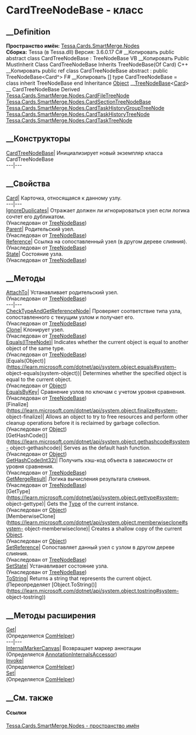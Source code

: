 # CardTreeNodeBase - класс
##  __Definition
 **Пространство имён:**
[Tessa.Cards.SmartMerge.Nodes](N_Tessa_Cards_SmartMerge_Nodes.htm)  
 **Сборка:** Tessa (в Tessa.dll) Версия: 3.6.0.17
C# __Копировать
     public abstract class CardTreeNodeBase : TreeNodeBase<Card>
VB __Копировать
     Public MustInherit Class CardTreeNodeBase
    	Inherits TreeNodeBase(Of Card)
C++ __Копировать
     public ref class CardTreeNodeBase abstract : public TreeNodeBase<Card^>
F# __Копировать
     [<AbstractClassAttribute>]
    type CardTreeNodeBase = 
        class
            inherit TreeNodeBase<Card>
        end
Inheritance
    [Object](https://learn.microsoft.com/dotnet/api/system.object) __[TreeNodeBase](T_Tessa_SmartMerge_TreeNodeBase_1.htm)<[Card](T_Tessa_Cards_Card.htm)> __ CardTreeNodeBase
Derived
[Tessa.Cards.SmartMerge.Nodes.CardFileTreeNode](T_Tessa_Cards_SmartMerge_Nodes_CardFileTreeNode.htm)
[Tessa.Cards.SmartMerge.Nodes.CardSectionTreeNodeBase](T_Tessa_Cards_SmartMerge_Nodes_CardSectionTreeNodeBase.htm)
[Tessa.Cards.SmartMerge.Nodes.CardTaskHistoryGroupTreeNode](T_Tessa_Cards_SmartMerge_Nodes_CardTaskHistoryGroupTreeNode.htm)
[Tessa.Cards.SmartMerge.Nodes.CardTaskHistoryTreeNode](T_Tessa_Cards_SmartMerge_Nodes_CardTaskHistoryTreeNode.htm)
[Tessa.Cards.SmartMerge.Nodes.CardTaskTreeNode](T_Tessa_Cards_SmartMerge_Nodes_CardTaskTreeNode.htm)
##  __Конструкторы
[CardTreeNodeBase](M_Tessa_Cards_SmartMerge_Nodes_CardTreeNodeBase__ctor.htm)|
Инициализирует новый экземпляр класса CardTreeNodeBase  
---|---  
##  __Свойства
[Card](P_Tessa_Cards_SmartMerge_Nodes_CardTreeNodeBase_Card.htm)|  Карточка,
относящаяся к данному узлу.  
---|---  
[IgnoreDuplicates](P_Tessa_SmartMerge_TreeNodeBase_1_IgnoreDuplicates.htm)|
Отражает должен ли игнорироваться узел если логика сочтет его дубликатом.  
(Унаследован от [TreeNodeBase<T>](T_Tessa_SmartMerge_TreeNodeBase_1.htm))  
[Parent](P_Tessa_SmartMerge_TreeNodeBase_1_Parent.htm)|  Родительский узел.  
(Унаследован от [TreeNodeBase<T>](T_Tessa_SmartMerge_TreeNodeBase_1.htm))  
[Reference](P_Tessa_SmartMerge_TreeNodeBase_1_Reference.htm)|  Ссылка на
сопоставленный узел (в другом дереве слияния).  
(Унаследован от [TreeNodeBase<T>](T_Tessa_SmartMerge_TreeNodeBase_1.htm))  
[State](P_Tessa_SmartMerge_TreeNodeBase_1_State.htm)|  Состояние узла.  
(Унаследован от [TreeNodeBase<T>](T_Tessa_SmartMerge_TreeNodeBase_1.htm))  
##  __Методы
[AttachTo](M_Tessa_SmartMerge_TreeNodeBase_1_AttachTo.htm)|  Устанавливает
родительский узел.  
(Унаследован от [TreeNodeBase<T>](T_Tessa_SmartMerge_TreeNodeBase_1.htm))  
---|---  
[CheckTypeAndGetReferenceNode<TNode>](M_Tessa_SmartMerge_TreeNodeBase_1_CheckTypeAndGetReferenceNode__1.htm)|
Проверяет соответствие типа узла, сопоставленного с текущим узлом и получает
его.  
(Унаследован от [TreeNodeBase<T>](T_Tessa_SmartMerge_TreeNodeBase_1.htm))  
[Clone](M_Tessa_SmartMerge_TreeNodeBase_1_Clone.htm)|  Клонирует узел.  
(Унаследован от [TreeNodeBase<T>](T_Tessa_SmartMerge_TreeNodeBase_1.htm))  
[Equals(ITreeNode<T>)](M_Tessa_SmartMerge_TreeNodeBase_1_Equals.htm)|
Indicates whether the current object is equal to another object of the same
type.  
(Унаследован от [TreeNodeBase<T>](T_Tessa_SmartMerge_TreeNodeBase_1.htm))  
[Equals(Object)](https://learn.microsoft.com/dotnet/api/system.object.equals#system-
object-equals\(system-object\))| Determines whether the specified object is
equal to the current object.  
(Унаследован от
[Object](https://learn.microsoft.com/dotnet/api/system.object))  
[EqualsByKey](M_Tessa_SmartMerge_TreeNodeBase_1_EqualsByKey.htm)|  Сравнение
узлов по ключам с учетом уровня сравнения.  
(Унаследован от [TreeNodeBase<T>](T_Tessa_SmartMerge_TreeNodeBase_1.htm))  
[Finalize](https://learn.microsoft.com/dotnet/api/system.object.finalize#system-
object-finalize)| Allows an object to try to free resources and perform other
cleanup operations before it is reclaimed by garbage collection.  
(Унаследован от
[Object](https://learn.microsoft.com/dotnet/api/system.object))  
[GetHashCode()](https://learn.microsoft.com/dotnet/api/system.object.gethashcode#system-
object-gethashcode)| Serves as the default hash function.  
(Унаследован от
[Object](https://learn.microsoft.com/dotnet/api/system.object))  
[GetHashCode(Int32)](M_Tessa_SmartMerge_TreeNodeBase_1_GetHashCode.htm)|
Получить хэш-код объекта в зависимости от уровня сравнения.  
(Унаследован от [TreeNodeBase<T>](T_Tessa_SmartMerge_TreeNodeBase_1.htm))  
[GetMergeResult](M_Tessa_SmartMerge_TreeNodeBase_1_GetMergeResult.htm)|
Логика вычисления результата слияния.  
(Унаследован от [TreeNodeBase<T>](T_Tessa_SmartMerge_TreeNodeBase_1.htm))  
[GetType](https://learn.microsoft.com/dotnet/api/system.object.gettype#system-
object-gettype)| Gets the
[Type](https://learn.microsoft.com/dotnet/api/system.type) of the current
instance.  
(Унаследован от
[Object](https://learn.microsoft.com/dotnet/api/system.object))  
[MemberwiseClone](https://learn.microsoft.com/dotnet/api/system.object.memberwiseclone#system-
object-memberwiseclone)| Creates a shallow copy of the current
[Object](https://learn.microsoft.com/dotnet/api/system.object).  
(Унаследован от
[Object](https://learn.microsoft.com/dotnet/api/system.object))  
[SetReference](M_Tessa_SmartMerge_TreeNodeBase_1_SetReference.htm)|
Сопоставляет данный узел с узлом в другом дереве слияния.  
(Унаследован от [TreeNodeBase<T>](T_Tessa_SmartMerge_TreeNodeBase_1.htm))  
[SetState](M_Tessa_SmartMerge_TreeNodeBase_1_SetState.htm)|  Устанавливает
состояние узла.  
(Унаследован от [TreeNodeBase<T>](T_Tessa_SmartMerge_TreeNodeBase_1.htm))  
[ToString](M_Tessa_Cards_SmartMerge_Nodes_CardTreeNodeBase_ToString.htm)|
Returns a string that represents the current object.  
(Переопределяет
[Object.ToString()](https://learn.microsoft.com/dotnet/api/system.object.tostring#system-
object-tostring))  
##  __Методы расширения
[Get](M_Tessa_Extensions_Default_Client_EDS_ComHelper_Get.htm)|  
(Определяется
[ComHelper](T_Tessa_Extensions_Default_Client_EDS_ComHelper.htm))  
---|---  
[InternalMarkerCanvas](M_Tessa_UI_Views_Charting_Annotations_AnnotationInternalsAccessor_InternalMarkerCanvas.htm)|
Возвращает маркер аннотации  
(Определяется
[AnnotationInternalsAccessor](T_Tessa_UI_Views_Charting_Annotations_AnnotationInternalsAccessor.htm))  
[Invoke](M_Tessa_Extensions_Default_Client_EDS_ComHelper_Invoke.htm)|  
(Определяется
[ComHelper](T_Tessa_Extensions_Default_Client_EDS_ComHelper.htm))  
[Set](M_Tessa_Extensions_Default_Client_EDS_ComHelper_Set.htm)|  
(Определяется
[ComHelper](T_Tessa_Extensions_Default_Client_EDS_ComHelper.htm))  
##  __См. также
#### Ссылки
[Tessa.Cards.SmartMerge.Nodes - пространство
имён](N_Tessa_Cards_SmartMerge_Nodes.htm)

